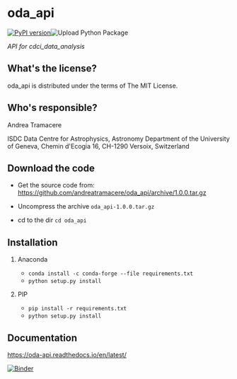 oda_api
==========================================

[![PyPI version](https://badge.fury.io/py/oda-api.svg)](https://badge.fury.io/py/oda-api)![Upload Python Package](https://github.com/cdcihub/oda_api/workflows/Upload%20Python%20Package/badge.svg)

*API for cdci_data_analysis*

What's the license?
-------------------

oda_api is distributed under the terms of The MIT License.

Who's responsible?
-------------------
Andrea Tramacere

ISDC Data Centre for Astrophysics, Astronomy Department of the University of Geneva, Chemin d'Ecogia 16, CH-1290 Versoix, Switzerland


Download the code
-------------------
   - Get the source code from:  https://github.com/andreatramacere/oda_api/archive/1.0.0.tar.gz

   - Uncompress the  archive  `oda_api-1.0.0.tar.gz`
   
   - cd to  the dir  `cd oda_api` 

Installation
-------------------
1) Anaconda
    * `conda install -c conda-forge --file requirements.txt`
    * `python setup.py install`
    
2) PIP
    * `pip install -r requirements.txt`
    * `python setup.py install`

Documentation
-------------------
https://oda-api.readthedocs.io/en/latest/

[![Binder](https://mybinder.org/badge_logo.svg)](https://mybinder.org/v2/gh/cdcihub/oda_api/master)
